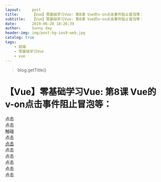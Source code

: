 ```yaml
---
layout:     post
title:      【Vue】零基础学习Vue: 第8课 Vue的v-on点击事件阻止冒泡等：
subtitle:   【Vue】零基础学习Vue: 第8课 Vue的v-on点击事件阻止冒泡等：
date:       2019-06-28 18:26:39
author:     Sunny day
header-img: img/post-bg-ios9-web.jpg
catalog: true
tags:
    - 前端
    - 零基础学习Vue
    - vue
---
```

>blog.getTitle() 

# 【Vue】零基础学习Vue: 第8课 Vue的v-on点击事件阻止冒泡等：

<!DOCTYPE html> <html lang="en"> <head> <meta charset="UTF-8"> <title>Document</title> <script src="https://cdn.jsdelivr.net/npm/vue@2.6.10/dist/vue.js"></script> </head> <body> <div id="app"> <!-- 点击事件 点击触发fn函数 --> <div v-on:click="fn">点击</div> <!-- v-on: 缩写@ 也可点击触发fn事件 --> <div @click="fn">点击</div> <!-- 鼠标移动上去触发fn事件 --> <div @mouseenter="fn">触碰</div> <!-- 下面是click事件修饰符 --> <!-- .stop 阻止冒泡 --> <div @click.stop="fn">点击</div> <!-- .prevent 阻止默认点击事件 点击后不会跳转到百度页面--> <a href="www.baidu.com" @click.prevent>点击</a> <!-- .self 只当事件是从侦听器绑定的元素本身触发时才触发回调 --> <div @click.self="fn">点击</div> <!-- .once 此点击事件只触发一次 --> <div @click.once ="fn">点击</div> <!-- .left 只当点击鼠标左键时触发--> <div @click.left="fn">点击</div> <!-- .right 只当点击鼠标右键时触发 --> <div @click.right="fn">点击</div> <!-- .middle 只当点击鼠标中键时触发 --> <div @click.middle="fn">点击</div> </div> <script> let vm = new Vue({ el:"/#app", data:{ a:1, }, methods: { fn(){ console.log("111") } }, }) </script> </body> </html>

 


